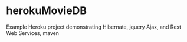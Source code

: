 # herokuMovieDB
Example Heroku project demonstrating Hibernate, jquery Ajax, and Rest Web Services, maven
